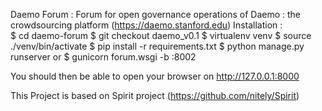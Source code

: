 Daemo Forum : Forum for open governance operations of Daemo : the crowdsourcing platform (https://daemo.stanford.edu)
Installation :    
    $ cd daemo-forum
    $ git checkout daemo_v0.1
    $ virtualenv venv
    $ source ./venv/bin/activate
    $ pip install -r requirements.txt
    $ python manage.py runserver
    or 
    $ gunicorn forum.wsgi -b :8002

You should then be able to open your browser on http://127.0.0.1:8000

This Project is based on Spirit project (https://github.com/nitely/Spirit)
